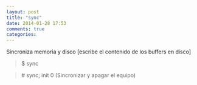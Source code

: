 ```yaml
---
layout: post
title: "sync"
date: 2014-01-28 17:53
comments: true
categories: 
---
```

Sincroniza memoria y disco [escribe el contenido de los buffers en disco]

>$ sync

>\# sync; init 0 (Sincronizar y apagar el equipo)

